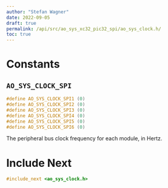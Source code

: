 ```yaml
---
author: "Stefan Wagner"
date: 2022-09-05
draft: true
permalink: /api/src/ao_sys_xc32_pic32_spi/ao_sys_clock.h/
toc: true
---
```


# Constants

## `AO_SYS_CLOCK_SPI`

```c
#define AO_SYS_CLOCK_SPI1 (0)
#define AO_SYS_CLOCK_SPI2 (0)
#define AO_SYS_CLOCK_SPI3 (0)
#define AO_SYS_CLOCK_SPI4 (0)
#define AO_SYS_CLOCK_SPI5 (0)
#define AO_SYS_CLOCK_SPI6 (0)
```

The peripheral bus clock frequency for each module, in Hertz.

# Include Next

```c
#include_next <ao_sys_clock.h>
```
